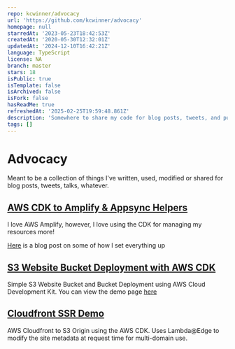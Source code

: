 ```yaml
---
repo: kcwinner/advocacy
url: 'https://github.com/kcwinner/advocacy'
homepage: null
starredAt: '2023-05-23T18:42:53Z'
createdAt: '2020-05-30T12:32:01Z'
updatedAt: '2024-12-10T16:42:21Z'
language: TypeScript
license: NA
branch: master
stars: 18
isPublic: true
isTemplate: false
isArchived: false
isFork: false
hasReadMe: true
refreshedAt: '2025-02-25T19:59:48.861Z'
description: 'Somewhere to share my code for blog posts, tweets, and public availability'
tags: []
---
```


# Advocacy

Meant to be a collection of things I've written, used, modified or shared for blog posts, tweets, talks, whatever.

## [AWS CDK to Amplify & Appsync Helpers](./cdk-amplify-appsync-helpers/)

I love AWS Amplify, however, I love using the CDK for managing my resources more! 

[Here](https://www.trek10.com/blog/appsync-with-the-aws-cloud-development-kit) is a blog post on some of how I set everything up

## [S3 Website Bucket Deployment with AWS CDK](./cdk-s3-website-deployment)

Simple S3 Website Bucket and Bucket Deployment using AWS Cloud Development Kit. You can view the demo page [here](https://cdk-demo.kennethwinner.com/)

## [Cloudfront SSR Demo](./cloudfront-ssr)

AWS Cloudfront to S3 Origin using the AWS CDK. Uses Lambda@Edge to modify the site metadata at request time for multi-domain use.
